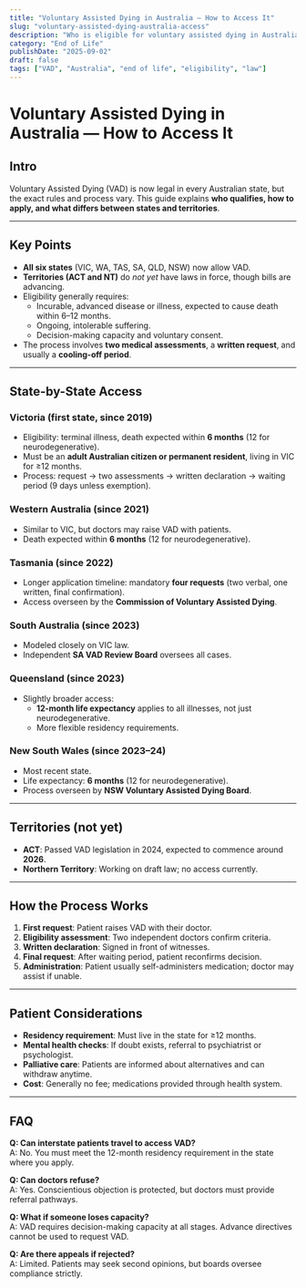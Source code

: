 ```yaml
---
title: "Voluntary Assisted Dying in Australia — How to Access It"
slug: "voluntary-assisted-dying-australia-access"
description: "Who is eligible for voluntary assisted dying in Australia, how the process works, and what differs between states and territories."
category: "End of Life"
publishDate: "2025-09-02"
draft: false
tags: ["VAD", "Australia", "end of life", "eligibility", "law"]
---
```


# Voluntary Assisted Dying in Australia — How to Access It

## Intro
Voluntary Assisted Dying (VAD) is now legal in every Australian state, but the exact rules and process vary. This guide explains **who qualifies, how to apply, and what differs between states and territories**.  

---

## Key Points
- **All six states** (VIC, WA, TAS, SA, QLD, NSW) now allow VAD.  
- **Territories (ACT and NT)** do *not yet* have laws in force, though bills are advancing.  
- Eligibility generally requires:  
  - Incurable, advanced disease or illness, expected to cause death within 6–12 months.  
  - Ongoing, intolerable suffering.  
  - Decision-making capacity and voluntary consent.  
- The process involves **two medical assessments**, a **written request**, and usually a **cooling-off period**.  

---

## State-by-State Access

### Victoria (first state, since 2019)
- Eligibility: terminal illness, death expected within **6 months** (12 for neurodegenerative).  
- Must be an **adult Australian citizen or permanent resident**, living in VIC for ≥12 months.  
- Process: request → two assessments → written declaration → waiting period (9 days unless exemption).  

### Western Australia (since 2021)
- Similar to VIC, but doctors may raise VAD with patients.  
- Death expected within **6 months** (12 for neurodegenerative).  

### Tasmania (since 2022)
- Longer application timeline: mandatory **four requests** (two verbal, one written, final confirmation).  
- Access overseen by the **Commission of Voluntary Assisted Dying**.  

### South Australia (since 2023)
- Modeled closely on VIC law.  
- Independent **SA VAD Review Board** oversees all cases.  

### Queensland (since 2023)
- Slightly broader access:  
  - **12-month life expectancy** applies to all illnesses, not just neurodegenerative.  
  - More flexible residency requirements.  

### New South Wales (since 2023–24)
- Most recent state.  
- Life expectancy: **6 months** (12 for neurodegenerative).  
- Process overseen by **NSW Voluntary Assisted Dying Board**.  

---

## Territories (not yet)
- **ACT**: Passed VAD legislation in 2024, expected to commence around **2026**.  
- **Northern Territory**: Working on draft law; no access currently.  

---

## How the Process Works
1. **First request**: Patient raises VAD with their doctor.  
2. **Eligibility assessment**: Two independent doctors confirm criteria.  
3. **Written declaration**: Signed in front of witnesses.  
4. **Final request**: After waiting period, patient reconfirms decision.  
5. **Administration**: Patient usually self-administers medication; doctor may assist if unable.  

---

## Patient Considerations
- **Residency requirement**: Must live in the state for ≥12 months.  
- **Mental health checks**: If doubt exists, referral to psychiatrist or psychologist.  
- **Palliative care**: Patients are informed about alternatives and can withdraw anytime.  
- **Cost**: Generally no fee; medications provided through health system.  

---

## FAQ
**Q: Can interstate patients travel to access VAD?**  
A: No. You must meet the 12-month residency requirement in the state where you apply.  

**Q: Can doctors refuse?**  
A: Yes. Conscientious objection is protected, but doctors must provide referral pathways.  

**Q: What if someone loses capacity?**  
A: VAD requires decision-making capacity at all stages. Advance directives cannot be used to request VAD.  

**Q: Are there appeals if rejected?**  
A: Limited. Patients may seek second opinions, but boards oversee compliance strictly.  
